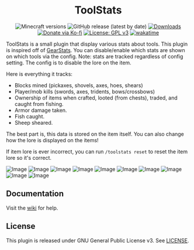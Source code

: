 <h1 align="center">ToolStats</h1>

<p align="center">
	<img src="https://img.shields.io/badge/Minecraft-1.15--1.19.2-orange" alt="Minecraft versions">
	<img src="https://img.shields.io/github/v/release/hyperdefined/ToolStats" alt="GitHub release (latest by date)">
	<a href="https://github.com/hyperdefined/ToolStats/releases"><img src="https://img.shields.io/github/downloads/hyperdefined/ToolStats/total?logo=github" alt="Downloads"></a>
	<a href="https://ko-fi.com/hyperdefined"><img src="https://img.shields.io/badge/Donate-Ko--fi-red" alt="Donate via Ko-fi"></a>
	<a href="https://www.gnu.org/licenses/gpl-3.0"><img src="https://img.shields.io/badge/License-GPLv3-blue.svg" alt="License: GPL v3"></a>
	<a href="https://wakatime.com/badge/user/992a7647-176a-477c-8086-e1abfba87ff4/project/0200f07a-f303-4103-a5f2-34b38c9c1fa4"><img src="https://wakatime.com/badge/user/992a7647-176a-477c-8086-e1abfba87ff4/project/0200f07a-f303-4103-a5f2-34b38c9c1fa4.svg" alt="wakatime"></a>
</p>

ToolStats is a small plugin that display various stats about tools. This plugin is inspired off of [GearStats](https://www.spigotmc.org/resources/gearstats.12960/). You can disable/enable which stats are shown on which tools via the config. Note: stats are tracked regardless of config setting. The config is to disable the lore on the item.

Here is everything it tracks:
* Blocks mined (pickaxes, shovels, axes, hoes, shears)
* Player/mob kills (swords, axes, tridents, bows/crossbows)
* Ownership of items when crafted, looted (from chests), traded, and caught from fishing.
* Armor damage taken.
* Fish caught.
* Sheep sheared.

The best part is, this data is stored on the item itself. You can also change how the lore is displayed on the items!

If item lore is ever incorrect, you can run `/toolstats reset` to reset the item lore so it's correct.

![Image](https://raw.githubusercontent.com/hyperdefined/ToolStats/master/images/image.png)
![Image](https://raw.githubusercontent.com/hyperdefined/ToolStats/master/images/image2.png)
![Image](https://raw.githubusercontent.com/hyperdefined/ToolStats/master/images/image3.png)
![Image](https://raw.githubusercontent.com/hyperdefined/ToolStats/master/images/image4.png)
![Image](https://raw.githubusercontent.com/hyperdefined/ToolStats/master/images/image5.png)
![Image](https://raw.githubusercontent.com/hyperdefined/ToolStats/master/images/image6.png)
![Image](https://raw.githubusercontent.com/hyperdefined/ToolStats/master/images/image7.png)
![Image](https://raw.githubusercontent.com/hyperdefined/ToolStats/master/images/image8.png)
![Image](https://raw.githubusercontent.com/hyperdefined/ToolStats/master/images/image9.png)
![Image](https://raw.githubusercontent.com/hyperdefined/ToolStats/master/images/image10.png)

## Documentation
Visit the [wiki](https://github.com/hyperdefined/ToolStats/wiki) for help.

## License
This plugin is released under GNU General Public License v3. See [LICENSE](https://github.com/hyperdefined/ToolStats/blob/master/LICENSE).
